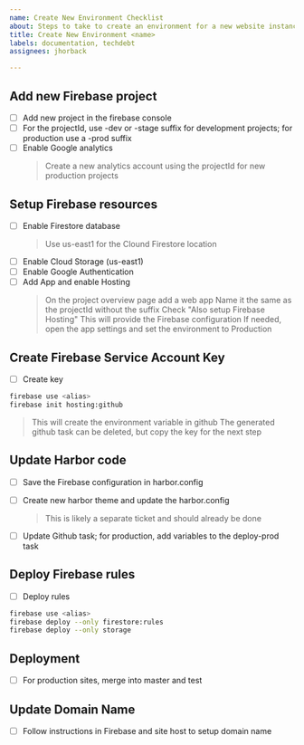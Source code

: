 ```yaml
---
name: Create New Environment Checklist
about: Steps to take to create an environment for a new website instance
title: Create New Environment <name>
labels: documentation, techdebt
assignees: jhorback

---
```


## Add new Firebase project
- [ ] Add new project in the firebase console
- [ ] For the projectId, use -dev or -stage suffix for development projects; for production use a -prod suffix
- [ ] Enable Google analytics
  > Create a new analytics account using the projectId for new production projects

## Setup Firebase resources
- [ ] Enable Firestore database
  > Use us-east1 for the Clound Firestore location
- [ ] Enable Cloud Storage (us-east1)
- [ ] Enable Google Authentication
- [ ] Add App and enable Hosting
  > On the project overview page add a web app
  > Name it the same as the projectId without the suffix
  > Check "Also setup Firebase Hosting"
  > This will provide the Firebase configuration
  > If needed, open the app settings and set the environment to Production

## Create Firebase Service Account Key
- [ ] Create key
```sh
firebase use <alias>
firebase init hosting:github
```
> This will create the environment variable in github
The generated github task can be deleted, but copy the key
for the next step


## Update Harbor code
- [ ] Save the Firebase configuration in harbor.config
- [ ] Create new harbor theme and update the harbor.config
  > This is likely a separate ticket and should already be done
- [ ] Update Github task; for production, add variables to the deploy-prod task


## Deploy Firebase rules
- [ ] Deploy rules
```sh
firebase use <alias>
firebase deploy --only firestore:rules
firebase deploy --only storage
```


## Deployment
- [ ]  For production sites, merge into master and test


## Update Domain Name
- [ ]  Follow instructions in Firebase and site host to setup domain name
